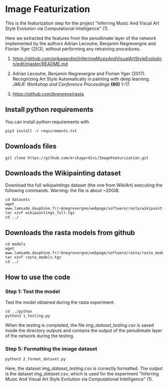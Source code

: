 # Image Featurization

This is the featurization step for the project "Inferring Music And Visual Art Style Evolution via Computational Intelligence" (1).

Here we extracted the features from the penultimate layer of the network implemented by the authors Adrian Lecoutre, Benjamin Negrevergne and Florian Yger (2)(3), without performing any retraining procedures.

1. https://github.com/erikagardini/InferringMusicAndVisualArtStyleEvolution/edit/master/README.md

2. Adrian Lecoutre, Benjamin Negrevergne and Florian Yger (2017). Recognizing Art Style Automatically in painting with deep learning. _JMLR: Workshop and Conference Proceedings_ __(80)__ 1–17.

3. https://github.com/bnegreve/rasta

## Install python requirements

You can install python requirements with

```
pip3 install -r requirements.txt
```

## Downloads files

```
git clone https://github.com/erikagardini/ImageFeaturization.git
```

## Downloads the Wikipainting dataset

Download the full wikipaintings dataset (the one from WikiArt) executing the following commands. Warning: the file is about ~20GiB.

```
cd datasets
wget www.lamsade.dauphine.fr/~bnegrevergne/webpage/software/rasta/wikipaintings_full.tgz
tar xzvf wikipaintings_full.tgz
cd ../
```

## Downloads the rasta models from github

```
cd models
wget www.lamsade.dauphine.fr/~bnegrevergne/webpage/software/rasta/rasta_models.tgz
tar xzvf rasta_models.tgz
cd ../
```

## How to use the code

### Step 1: Test the model

Test the model obtained during the rasta experiment.

```
cd ../python
python3 1_testing.py
```

When the testing is completed, the file _img_dataset_testing.csv_ is saved inside the directory _outputs_ and contains the output of the penultimate layer of the network during the testing.

### Step 5: Formatting the image dataset

```
python3 2_format_dataset.py
```

Here, the dataset _img_dataset_testing.csv_ is correctly formatted. The output is the dataset _img_dataset.csv_, which is used for the experiment "Inferring Music And Visual Art Style Evolution via Computational Intelligence" (1).
